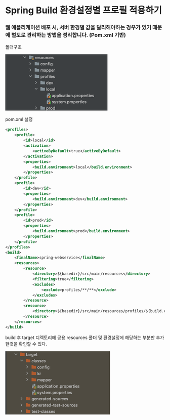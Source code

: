 # Spring Build 환경설정별 프로필 적용하기


### 웹 애플리케이션 배포 시, 서버 환경별 값을 달리해야하는 경우가 있기 때문에 별도로 관리하는 방법을 정리합니다. (Pom.xml 기반)

폴더구조

![](./images/1.png)

pom.xml 설정
```xml
<profiles>
    <profile>
        <id>local</id>
        <activation>
            <activeByDefault>true</activeByDefault>
        </activation>
        <properties>
            <build.environment>local</build.environment>
        </properties>
    </profile>
    <profile>
        <id>dev</id>
        <properties>
            <build.environment>dev</build.environment>
        </properties>
    </profile>
    <profile>
        <id>prod</id>
        <properties>
            <build.environment>prod</build.environment>
        </properties>
    </profile>
</profiles>
<build>
    <finalName>spring-webservice</finalName>
    <resources>
        <resource>
            <directory>${basedir}/src/main/resources</directory>
            <filtering>true</filtering>
            <excludes>
                <exclude>profiles/**/**</exclude>
            </excludes>
        </resource>
        <resource>
            <directory>${basedir}/src/main/resources/profiles/${build.environment}</directory>
        </resource>
    </resources>
</build>
```

build 후 target 디렉토리에 공용 resources 폴더 및 환경설정에 해당하는 부분만 추가한것을 확인할 수 있다.

![](./images/2.png)
